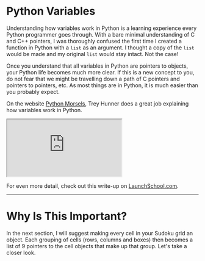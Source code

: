 # Python Variables

Understanding how variables work in Python is a learning experience every Python programmer goes through. With a bare minimal understanding of C and C++ pointers, I was thoroughly confused the first time I created a function in Python with a `list` as an argument. I thought a copy of the `list` would be made and my original `list` would stay intact. Not the case!

Once you understand that all variables in Python are pointers to objects, your Python life becomes much more clear. If this is a new concept to you, do not fear that we might be travelling down a path of C pointers and pointers to pointers, etc. As most things are in Python, it is much easier than you probably expect.

On the website [Python Morsels](https://www.pythonmorsels.com/variables-are-pointers/), Trey Hunner does a great job explaining how variables work in Python.

<div class="youtube-video">
  <iframe
    src="https://www.youtube-nocookie.com/embed/g-iNz91YyGw"
    title="YouTube video player"
    allowfullscreen>
  </iframe>
</div>

For even more detail, check out this write-up on [LaunchSchool.com](https://launchschool.com/books/python/read/variables_pointers).

---

# Why Is This Important?

In the next section, I will suggest making every cell in your Sudoku grid an object. Each grouping of cells (rows, columns and boxes) then becomes a list of 9 pointers to the cell objects that make up that group. Let's take a closer look.

<BR>